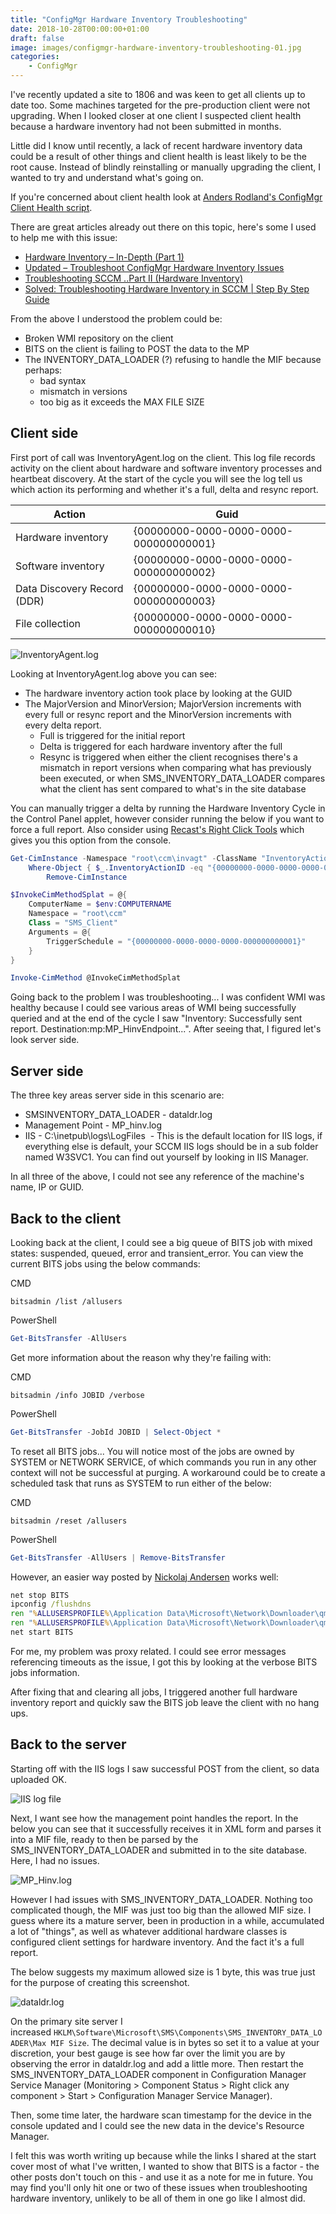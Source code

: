 ```yaml
---
title: "ConfigMgr Hardware Inventory Troubleshooting"
date: 2018-10-28T00:00:00+01:00
draft: false
image: images/configmgr-hardware-inventory-troubleshooting-01.jpg
categories:
    - ConfigMgr
---
```


I've recently updated a site to 1806 and was keen to get all clients up to date too. Some machines targeted for the pre-production client were not upgrading. When I looked closer at one client I suspected client health because a hardware inventory had not been submitted in months.

Little did I know until recently, a lack of recent hardware inventory data could be a result of other things and client health is least likely to be the root cause. Instead of blindly reinstalling or manually upgrading the client, I wanted to try and understand what's going on.

If you're concerned about client health look at [Anders Rodland's ConfigMgr Client Health script](https://www.andersrodland.com/configmgr-client-health/).

There are great articles already out there on this topic, here's some I used to help me with this issue:

- [Hardware Inventory – In-Depth (Part 1)](https://blogs.technet.microsoft.com/scotts-it-blog/2015/04/23/hardware-inventory-in-depth-part-1/)
- [Updated – Troubleshoot ConfigMgr Hardware Inventory Issues](https://www.enhansoft.com/blog/updated-troubleshoot-configmgr-hardware-inventory-issues)
- [Troubleshooting SCCM ..Part II (Hardware Inventory)](https://blogs.technet.microsoft.com/sudheesn/2010/05/31/troubleshooting-sccm-part-ii-hardware-inventory/)
- [Solved: Troubleshooting Hardware Inventory in SCCM | Step By Step Guide](https://thesysadminchannel.com/troubleshooting-hardware-inventory-sccm-full-guide/)

From the above I understood the problem could be:

- Broken WMI repository on the client
- BITS on the client is failing to POST the data to the MP
- The INVENTORY_DATA_LOADER (?) refusing to handle the MIF because perhaps:
  - bad syntax
  - mismatch in versions
  - too big as it exceeds the MAX FILE SIZE

## Client side

First port of call was InventoryAgent.log on the client. This log file records activity on the client about hardware and software inventory processes and heartbeat discovery. At the start of the cycle you will see the log tell us which action its performing and whether it's a full, delta and resync report.

Action | Guid
--- | ---
Hardware inventory | {00000000-0000-0000-0000-000000000001}
Software inventory | {00000000-0000-0000-0000-000000000002}
Data Discovery Record (DDR) | {00000000-0000-0000-0000-000000000003}
File collection | {00000000-0000-0000-0000-000000000010}

![InventoryAgent.log](images/configmgr-hardware-inventory-troubleshooting-01.jpg)

Looking at InventoryAgent.log above you can see:

- The hardware inventory action took place by looking at the GUID
- The MajorVersion and MinorVersion; MajorVersion increments with every full or resync report and the MinorVersion increments with every delta report.
  - Full is triggered for the initial report
  - Delta is triggered for each hardware inventory after the full
  - Resync is triggered when either the client recognises there's a mismatch in report versions when comparing what has previously been executed, or when SMS_INVENTORY_DATA_LOADER compares what the client has sent compared to what's in the site database

You can manually trigger a delta by running the Hardware Inventory Cycle in the Control Panel applet, however consider running the below if you want to force a full report. Also consider using [Recast's Right Click Tools](https://recastsoftware.com/) which gives you this option from the console.

```powershell
Get-CimInstance -Namespace "root\ccm\invagt" -ClassName "InventoryActionStatus" | 
    Where-Object { $_.InventoryActionID -eq "{00000000-0000-0000-0000-000000000001}" } | 
        Remove-CimInstance

$InvokeCimMethodSplat = @{
    ComputerName = $env:COMPUTERNAME
    Namespace = "root\ccm"
    Class = "SMS_Client"
    Arguments = @{
        TriggerSchedule = "{00000000-0000-0000-0000-000000000001}"
    }
}

Invoke-CimMethod @InvokeCimMethodSplat
```

Going back to the problem I was troubleshooting... I was confident WMI was healthy because I could see various areas of WMI being successfully queried and at the end of the cycle I saw "Inventory: Successfully sent report. Destination:mp:MP_HinvEndpoint...". After seeing that, I figured let's look server side.

## Server side

The three key areas server side in this scenario are:

- SMSINVENTORY_DATA_LOADER - dataldr.log
- Management Point - MP_hinv.log
- IIS - C:\inetpub\logs\LogFiles  - This is the default location for IIS logs, if everything else is default, your SCCM IIS logs should be in a sub folder named W3SVC1. You can find out yourself by looking in IIS Manager.

In all three of the above, I could not see any reference of the machine's name, IP or GUID.

## Back to the client

Looking back at the client, I could see a big queue of BITS job with mixed states: suspended, queued, error and transient_error. You can view the current BITS jobs using the below commands:

CMD

```
bitsadmin /list /allusers
```

PowerShell

```powershell
Get-BitsTransfer -AllUsers
```

Get more information about the reason why they're failing with:

CMD

```
bitsadmin /info JOBID /verbose
```

PowerShell

```powershell
Get-BitsTransfer -JobId JOBID | Select-Object *
```

To reset all BITS jobs... You will notice most of the jobs are owned by SYSTEM or NETWORK SERVICE, of which commands you run in any other context will not be successful at purging. A workaround could be to create a scheduled task that runs as SYSTEM to run either of the below:

CMD

```
bitsadmin /reset /allusers
```

PowerShell

```powershell
Get-BitsTransfer -AllUsers | Remove-BitsTransfer
```

However, an easier way posted by [Nickolaj Andersen](http://www.scconfigmgr.com/2014/03/28/how-to-reset-bits-transfer-queue/) works well:

```cmd
net stop BITS 
ipconfig /flushdns 
ren "%ALLUSERSPROFILE%\Application Data\Microsoft\Network\Downloader\qmgr0.dat" qmgr0.dat.old 
ren "%ALLUSERSPROFILE%\Application Data\Microsoft\Network\Downloader\qmgr1.dat" qmgr1.dat.old
net start BITS
```

For me, my problem was proxy related. I could see error messages referencing timeouts as the issue, I got this by looking at the verbose BITS jobs information.

After fixing that and clearing all jobs, I triggered another full hardware inventory report and quickly saw the BITS job leave the client with no hang ups.

## Back to the server

Starting off with the IIS logs I saw successful POST from the client, so data uploaded OK.

![IIS log file](images/configmgr-hardware-inventory-troubleshooting-02.jpg)

Next, I want see how the management point handles the report. In the below you can see that it successfully receives it in XML form and parses it into a MIF file, ready to then be parsed by the SMS_INVENTORY_DATA_LOADER and submitted in to the site database. Here, I had no issues.

![MP_Hinv.log](images/configmgr-hardware-inventory-troubleshooting-03.jpg)

However I had issues with SMS_INVENTORY_DATA_LOADER. Nothing too complicated though, the MIF was just too big than the allowed MIF size. I guess where its a mature server, been in production in a while, accumulated a lot of "things", as well as whatever additional hardware classes is configured client settings for hardware inventory. And the fact it's a full report.

The below suggests my maximum allowed size is 1 byte, this was true just for the purpose of creating this screenshot.

![dataldr.log](images/configmgr-hardware-inventory-troubleshooting-04.jpg)

On the primary site server I increased `HKLM\Software\Microsoft\SMS\Components\SMS_INVENTORY_DATA_LOADER\Max MIF Size`. The decimal value is in bytes so set it to a value at your discretion, your best gauge is see how far over the limit you are by observing the error in dataldr.log and add a little more. Then restart the SMS_INVENTORY_DATA_LOADER component in Configuration Manager Service Manager (Monitoring > Component Status > Right click any component > Start > Configuration Manager Service Manager).

Then, some time later, the hardware scan timestamp for the device in the console updated and I could see the new data in the device's Resource Manager.

I felt this was worth writing up because while the links I shared at the start cover most of what I've written, I wanted to show that BITS is a factor - the other posts don't touch on this - and use it as a note for me in future. You may find you'll only hit one or two of these issues when troubleshooting hardware inventory, unlikely to be all of them in one go like I almost did.
